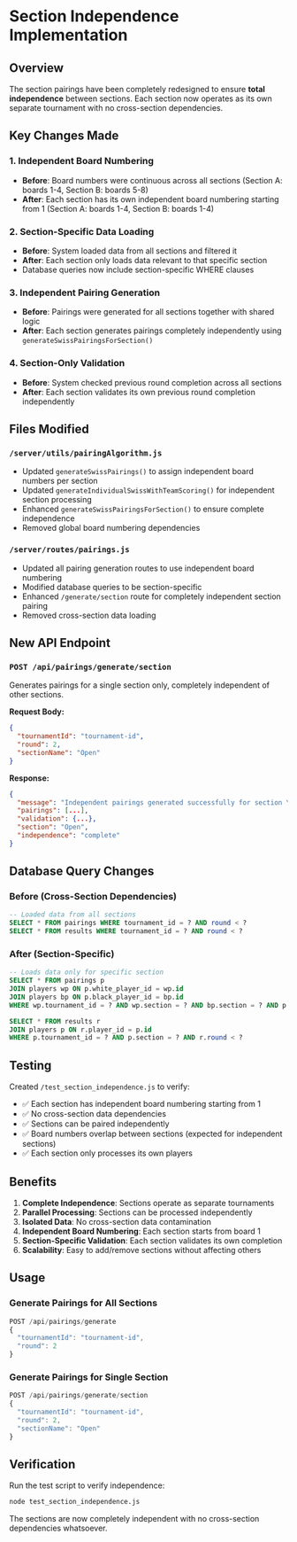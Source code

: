 # Section Independence Implementation

## Overview
The section pairings have been completely redesigned to ensure **total independence** between sections. Each section now operates as its own separate tournament with no cross-section dependencies.

## Key Changes Made

### 1. Independent Board Numbering
- **Before**: Board numbers were continuous across all sections (Section A: boards 1-4, Section B: boards 5-8)
- **After**: Each section has its own independent board numbering starting from 1 (Section A: boards 1-4, Section B: boards 1-4)

### 2. Section-Specific Data Loading
- **Before**: System loaded data from all sections and filtered it
- **After**: Each section only loads data relevant to that specific section
- Database queries now include section-specific WHERE clauses

### 3. Independent Pairing Generation
- **Before**: Pairings were generated for all sections together with shared logic
- **After**: Each section generates pairings completely independently using `generateSwissPairingsForSection()`

### 4. Section-Only Validation
- **Before**: System checked previous round completion across all sections
- **After**: Each section validates its own previous round completion independently

## Files Modified

### `/server/utils/pairingAlgorithm.js`
- Updated `generateSwissPairings()` to assign independent board numbers per section
- Updated `generateIndividualSwissWithTeamScoring()` for independent section processing
- Enhanced `generateSwissPairingsForSection()` to ensure complete independence
- Removed global board numbering dependencies

### `/server/routes/pairings.js`
- Updated all pairing generation routes to use independent board numbering
- Modified database queries to be section-specific
- Enhanced `/generate/section` route for completely independent section pairing
- Removed cross-section data loading

## New API Endpoint

### `POST /api/pairings/generate/section`
Generates pairings for a single section only, completely independent of other sections.

**Request Body:**
```json
{
  "tournamentId": "tournament-id",
  "round": 2,
  "sectionName": "Open"
}
```

**Response:**
```json
{
  "message": "Independent pairings generated successfully for section \"Open\"",
  "pairings": [...],
  "validation": {...},
  "section": "Open",
  "independence": "complete"
}
```

## Database Query Changes

### Before (Cross-Section Dependencies)
```sql
-- Loaded data from all sections
SELECT * FROM pairings WHERE tournament_id = ? AND round < ?
SELECT * FROM results WHERE tournament_id = ? AND round < ?
```

### After (Section-Specific)
```sql
-- Loads data only for specific section
SELECT * FROM pairings p
JOIN players wp ON p.white_player_id = wp.id
JOIN players bp ON p.black_player_id = bp.id
WHERE wp.tournament_id = ? AND wp.section = ? AND bp.section = ? AND p.round < ?

SELECT * FROM results r
JOIN players p ON r.player_id = p.id
WHERE p.tournament_id = ? AND p.section = ? AND r.round < ?
```

## Testing

Created `/test_section_independence.js` to verify:
- ✅ Each section has independent board numbering starting from 1
- ✅ No cross-section data dependencies
- ✅ Sections can be paired independently
- ✅ Board numbers overlap between sections (expected for independent sections)
- ✅ Each section only processes its own players

## Benefits

1. **Complete Independence**: Sections operate as separate tournaments
2. **Parallel Processing**: Sections can be processed independently
3. **Isolated Data**: No cross-section data contamination
4. **Independent Board Numbering**: Each section starts from board 1
5. **Section-Specific Validation**: Each section validates its own completion
6. **Scalability**: Easy to add/remove sections without affecting others

## Usage

### Generate Pairings for All Sections
```javascript
POST /api/pairings/generate
{
  "tournamentId": "tournament-id",
  "round": 2
}
```

### Generate Pairings for Single Section
```javascript
POST /api/pairings/generate/section
{
  "tournamentId": "tournament-id",
  "round": 2,
  "sectionName": "Open"
}
```

## Verification

Run the test script to verify independence:
```bash
node test_section_independence.js
```

The sections are now completely independent with no cross-section dependencies whatsoever.
